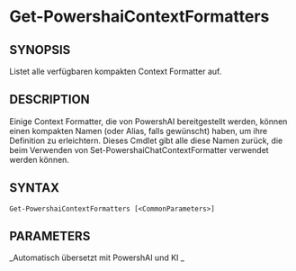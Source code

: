 ﻿---
external help file: powershai-help.xml
schema: 2.0.0
powershai: true
---

# Get-PowershaiContextFormatters

## SYNOPSIS <!--!= @#Synop !-->
Listet alle verfügbaren kompakten Context Formatter auf.

## DESCRIPTION <!--!= @#Desc !-->
Einige Context Formatter, die von PowershAI bereitgestellt werden, können einen kompakten Namen (oder Alias, falls gewünscht) haben, um ihre Definition zu erleichtern.
Dieses Cmdlet gibt alle diese Namen zurück, die beim Verwenden von Set-PowershaiChatContextFormatter verwendet werden können.

## SYNTAX <!--!= @#Syntax !-->

```
Get-PowershaiContextFormatters [<CommonParameters>]
```

## PARAMETERS <!--!= @#Params !-->




<!--PowershaiAiDocBlockStart-->
_Automatisch übersetzt mit PowershAI und KI 
_
<!--PowershaiAiDocBlockEnd-->
